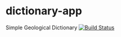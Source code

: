 # dictionary-app
Simple Geological Dictionary
[![Build Status](https://travis-ci.org/DespotOfMorea/dictionary-app.svg?branch=master)](https://travis-ci.org/DespotOfMorea/dictionary-app)
